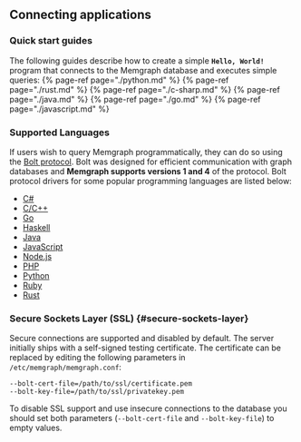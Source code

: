 ## Connecting applications

### Quick start guides

The following guides describe how to create a simple **`Hello, World!`** program that connects to the Memgraph database and executes simple queries:
{% page-ref page="./python.md" %}
{% page-ref page="./rust.md" %}
{% page-ref page="./c-sharp.md" %}
{% page-ref page="./java.md" %}
{% page-ref page="./go.md" %}
{% page-ref page="./javascript.md" %}

### Supported Languages

If users wish to query Memgraph programmatically, they can do so using the
[Bolt protocol](https://7687.org/). Bolt was designed for efficient
communication with graph databases and **Memgraph supports versions 1 and 4**
of the protocol. Bolt protocol drivers for some popular programming languages are listed below:

  * [C#](https://github.com/neo4j/neo4j-dotnet-driver)
  * [C/C++](https://github.com/memgraph/mgclient)
  * [Go](https://github.com/neo4j/neo4j-go-driver)
  * [Haskell](https://github.com/zmactep/hasbolt)
  * [Java](https://github.com/neo4j/neo4j-java-driver)
  * [JavaScript](https://github.com/neo4j/neo4j-javascript-driver)
  * [Node.js](https://github.com/neo4j/neo4j-javascript-driver)
  * [PHP](https://github.com/graphaware/neo4j-bolt-php)
  * [Python](https://github.com/memgraph/pymgclient)
  * [Ruby](https://github.com/neo4jrb/neo4j)
  * [Rust](https://github.com/memgraph/rsmgclient)

### Secure Sockets Layer (SSL) {#secure-sockets-layer}

Secure connections are supported and disabled by default. The server initially
ships with a self-signed testing certificate. The certificate can be replaced
by editing the following parameters in `/etc/memgraph/memgraph.conf`:
```
--bolt-cert-file=/path/to/ssl/certificate.pem
--bolt-key-file=/path/to/ssl/privatekey.pem
```
To disable SSL support and use insecure connections to the database you should
set both parameters (`--bolt-cert-file` and `--bolt-key-file`) to empty values.